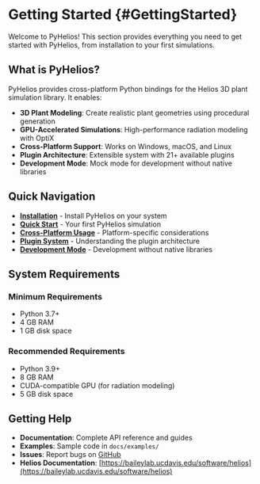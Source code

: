 # Getting Started {#GettingStarted}

Welcome to PyHelios! This section provides everything you need to get started with PyHelios, from installation to your first simulations.

## What is PyHelios?

PyHelios provides cross-platform Python bindings for the Helios 3D plant simulation library. It enables:

- **3D Plant Modeling**: Create realistic plant geometries using procedural generation
- **GPU-Accelerated Simulations**: High-performance radiation modeling with OptiX
- **Cross-Platform Support**: Works on Windows, macOS, and Linux
- **Plugin Architecture**: Extensible system with 21+ available plugins
- **Development Mode**: Mock mode for development without native libraries

## Quick Navigation

- **[Installation](Installation.html)** - Install PyHelios on your system
- **[Quick Start](QuickStart.html)** - Your first PyHelios simulation
- **[Cross-Platform Usage](CrossPlatform.html)** - Platform-specific considerations  
- **[Plugin System](PluginSystem.html)** - Understanding the plugin architecture
- **[Development Mode](MockMode.html)** - Development without native libraries

## System Requirements

### Minimum Requirements
- Python 3.7+
- 4 GB RAM
- 1 GB disk space

### Recommended Requirements  
- Python 3.9+
- 8 GB RAM
- CUDA-compatible GPU (for radiation modeling)
- 5 GB disk space

## Getting Help

- **Documentation**: Complete API reference and guides
- **Examples**: Sample code in `docs/examples/`
- **Issues**: Report bugs on [GitHub](https://github.com/PlantSimulationLab/PyHelios/issues)
- **Helios Documentation**: [https://baileylab.ucdavis.edu/software/helios](https://baileylab.ucdavis.edu/software/helios)
